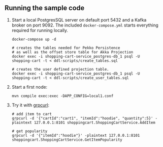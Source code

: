 ## Running the sample code

1. Start a local PostgresSQL server on default port 5432 and a Kafka broker on port 9092. The included `docker-compose.yml` starts everything required for running locally.

    ```shell
    docker-compose up -d

    # creates the tables needed for Pekko Persistence
    # as well as the offset store table for Akka Projection
    docker exec -i shopping-cart-service_postgres-db_1 psql -U shopping-cart -t < ddl-scripts/create_tables.sql
    
    # creates the user defined projection table.
    docker exec -i shopping-cart-service_postgres-db_1 psql -U shopping-cart -t < ddl-scripts/create_user_tables.sql
    ```

2. Start a first node:

    ```shell
    mvn compile exec:exec -DAPP_CONFIG=local1.conf
    ```

3. Try it with [grpcurl](https://github.com/fullstorydev/grpcurl):

    ```shell
    # add item to cart
    grpcurl -d '{"cartId":"cart1", "itemId":"hoodie", "quantity":5}' -plaintext 127.0.0.1:8101 shoppingcart.ShoppingCartService.AddItem
   
    # get popularity
    grpcurl -d '{"itemId":"hoodie"}' -plaintext 127.0.0.1:8101 shoppingcart.ShoppingCartService.GetItemPopularity
    ```
